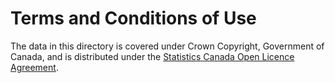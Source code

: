 # Terms and Conditions of Use #

The data in this directory is covered under Crown Copyright, Government of
Canada, and is distributed under the
[Statistics Canada Open Licence Agreement](http://www.statcan.gc.ca/eng/reference/licence).
